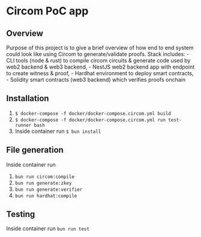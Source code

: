 # Circom PoC app

## Overview
Purpose of this project is to give a brief overview of how end to end system could look like using Circom to generate/validate proofs.
Stack includes:
    - CLI tools (node & rust) to compile circom circuits & generate code used by web2 backend & web3 backend,
    - NestJS web2 backend app with endpoint to create witness & proof,
    - Hardhat environment to deploy smart contracts,
    - Solidity smart contracts (web3 backend) which verifies proofs onchain

## Installation
1. `$ docker-compose -f docker/docker-compose.circom.yml build`
2. `$ docker-compose -f docker/docker-compose.circom.yml run test-runner bash`
3. Inside container run `$ bun install`

## File generation
Inside container run
1. `bun run circom:compile`
2. `bun run generate:zkey`
3. `bun run generate:verifier`
4. `bun run hardhat:compile`

## Testing
Inside container run `bun run test`